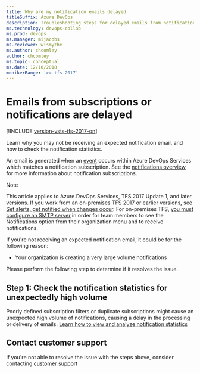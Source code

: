 ```yaml
---
title: Why are my notification emails delayed
titleSuffix: Azure DevOps 
description: Troubleshooting steps for delayed emails from notifications in Azure DevOps Services and Team Foundation Server (TFS)
ms.technology: devops-collab
ms.prod: devops
ms.manager: mijacobs
ms.reviewer: wismythe
ms.author: chcomley
author: chcomley
ms.topic: conceptual
ms.date: 12/10/2018  
monikerRange: '>= tfs-2017'
---
```



# Emails from subscriptions or notifications are delayed

[!INCLUDE [version-vsts-tfs-2017-on](../_shared/version-tfs-2017-through-vsts.md)]

Learn why you may not be receiving an expected notification email, and how to check the notification statistics.

An email is generated when an [event](oob-supported-event-types.md) occurs within Azure DevOps Services which matches a notification subscription. See the [notifications overview](about-notifications.md) for more information about notification subscriptions.

> [!NOTE]  
> This article applies to Azure DevOps Services, TFS 2017 Update 1, and later versions. If you work from an on-premises TFS 2017 or earlier versions, see [Set alerts, get notified when changes occur](../work/track/alerts-and-notifications.md). For on-premises TFS, [you must configure an SMTP server](/azure/devops/server/admin/setup-customize-alerts) in order for team members to see the Notifications option from their organization menu and to receive notifications.



If you're not receiving an expected notification email, it could be for the following reason:

* Your organization is creating a very large volume notifications

Please perform the following step to determine if it resolves the issue.

## Step 1: Check the notification statistics for unexpectedly high volume

Poorly defined subscription filters or duplicate subscriptions might cause an unexpected high volume of notifications, causing a delay in the processing or delivery of emails. [Learn how to view and analyze notification statistics](view-organization-notification-statistics.md)

## Contact customer support

If you're not able to resolve the issue with the steps above, consider contacting [customer support](troubleshoot-contact-support.md)